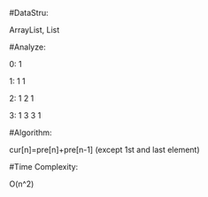  
#DataStru: 

ArrayList, List

#Analyze: 

0: 1

1: 1 1

2: 1 2 1

3: 1 3 3 1

#Algorithm: 

cur[n]=pre[n]+pre[n-1]  (except 1st and last element)

#Time Complexity: 

O(n^2)
